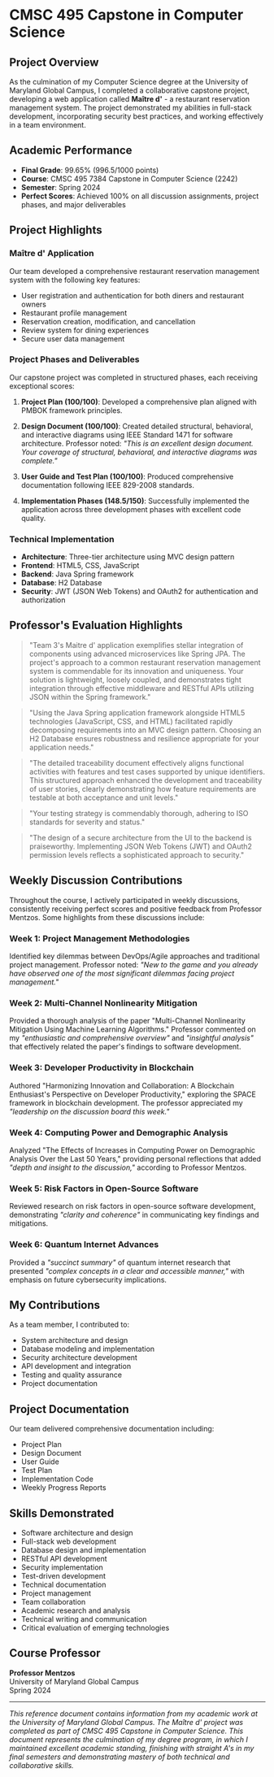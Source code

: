 # CMSC 495 Capstone in Computer Science

## Project Overview
As the culmination of my Computer Science degree at the University of Maryland Global Campus, I completed a collaborative capstone project, developing a web application called **Maître d'** - a restaurant reservation management system. The project demonstrated my abilities in full-stack development, incorporating security best practices, and working effectively in a team environment.

## Academic Performance
- **Final Grade**: 99.65% (996.5/1000 points)
- **Course**: CMSC 495 7384 Capstone in Computer Science (2242)
- **Semester**: Spring 2024
- **Perfect Scores**: Achieved 100% on all discussion assignments, project phases, and major deliverables

## Project Highlights

### Maître d' Application
Our team developed a comprehensive restaurant reservation management system with the following key features:
- User registration and authentication for both diners and restaurant owners
- Restaurant profile management
- Reservation creation, modification, and cancellation
- Review system for dining experiences
- Secure user data management

### Project Phases and Deliverables
Our capstone project was completed in structured phases, each receiving exceptional scores:

1. **Project Plan (100/100)**: Developed a comprehensive plan aligned with PMBOK framework principles.
   
2. **Design Document (100/100)**: Created detailed structural, behavioral, and interactive diagrams using IEEE Standard 1471 for software architecture. Professor noted: *"This is an excellent design document. Your coverage of structural, behavioral, and interactive diagrams was complete."*

3. **User Guide and Test Plan (100/100)**: Produced comprehensive documentation following IEEE 829-2008 standards.

4. **Implementation Phases (148.5/150)**: Successfully implemented the application across three development phases with excellent code quality.

### Technical Implementation
- **Architecture**: Three-tier architecture using MVC design pattern
- **Frontend**: HTML5, CSS, JavaScript
- **Backend**: Java Spring framework
- **Database**: H2 Database
- **Security**: JWT (JSON Web Tokens) and OAuth2 for authentication and authorization

## Professor's Evaluation Highlights

> "Team 3's Maitre d' application exemplifies stellar integration of components using advanced microservices like Spring JPA. The project's approach to a common restaurant reservation management system is commendable for its innovation and uniqueness. Your solution is lightweight, loosely coupled, and demonstrates tight integration through effective middleware and RESTful APIs utilizing JSON within the Spring framework."

> "Using the Java Spring application framework alongside HTML5 technologies (JavaScript, CSS, and HTML) facilitated rapidly decomposing requirements into an MVC design pattern. Choosing an H2 Database ensures robustness and resilience appropriate for your application needs."

> "The detailed traceability document effectively aligns functional activities with features and test cases supported by unique identifiers. This structured approach enhanced the development and traceability of user stories, clearly demonstrating how feature requirements are testable at both acceptance and unit levels."

> "Your testing strategy is commendably thorough, adhering to ISO standards for severity and status."

> "The design of a secure architecture from the UI to the backend is praiseworthy. Implementing JSON Web Tokens (JWT) and OAuth2 permission levels reflects a sophisticated approach to security."

## Weekly Discussion Contributions
Throughout the course, I actively participated in weekly discussions, consistently receiving perfect scores and positive feedback from Professor Mentzos. Some highlights from these discussions include:

### Week 1: Project Management Methodologies
Identified key dilemmas between DevOps/Agile approaches and traditional project management. Professor noted: *"New to the game and you already have observed one of the most significant dilemmas facing project management."*

### Week 2: Multi-Channel Nonlinearity Mitigation
Provided a thorough analysis of the paper "Multi-Channel Nonlinearity Mitigation Using Machine Learning Algorithms." Professor commented on my *"enthusiastic and comprehensive overview"* and *"insightful analysis"* that effectively related the paper's findings to software development.

### Week 3: Developer Productivity in Blockchain
Authored "Harmonizing Innovation and Collaboration: A Blockchain Enthusiast's Perspective on Developer Productivity," exploring the SPACE framework in blockchain development. The professor appreciated my *"leadership on the discussion board this week."*

### Week 4: Computing Power and Demographic Analysis
Analyzed "The Effects of Increases in Computing Power on Demographic Analysis Over the Last 50 Years," providing personal reflections that added *"depth and insight to the discussion,"* according to Professor Mentzos.

### Week 5: Risk Factors in Open-Source Software
Reviewed research on risk factors in open-source software development, demonstrating *"clarity and coherence"* in communicating key findings and mitigations.

### Week 6: Quantum Internet Advances
Provided a *"succinct summary"* of quantum internet research that presented *"complex concepts in a clear and accessible manner,"* with emphasis on future cybersecurity implications.

## My Contributions
As a team member, I contributed to:
- System architecture and design
- Database modeling and implementation
- Security architecture development
- API development and integration
- Testing and quality assurance
- Project documentation

## Project Documentation
Our team delivered comprehensive documentation including:
- Project Plan
- Design Document
- User Guide
- Test Plan
- Implementation Code
- Weekly Progress Reports

## Skills Demonstrated
- Software architecture and design
- Full-stack web development
- Database design and implementation
- RESTful API development
- Security implementation
- Test-driven development
- Technical documentation
- Project management
- Team collaboration
- Academic research and analysis
- Technical writing and communication
- Critical evaluation of emerging technologies

## Course Professor
**Professor Mentzos**  
University of Maryland Global Campus  
Spring 2024

---

*This reference document contains information from my academic work at the University of Maryland Global Campus. The Maître d' project was completed as part of CMSC 495 Capstone in Computer Science. This document represents the culmination of my degree program, in which I maintained excellent academic standing, finishing with straight A's in my final semesters and demonstrating mastery of both technical and collaborative skills.*
